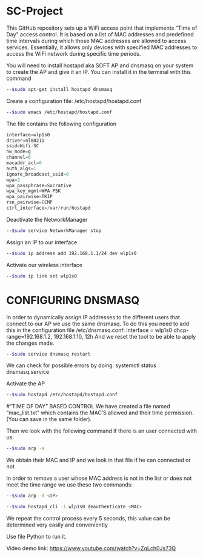 # SC-Project

This GitHub repository sets up a WiFi access point that implements "Time of Day" access control. It is based on a list of MAC addresses and predefined time intervals during which those MAC addresses are allowed to access services. Essentially, it allows only devices with specified MAC addresses to access the WiFi network during specific time periods.

You will need to install hostapd aka SOFT AP and dnsmasq on your system to create the AP and give it an IP. You can install it in the terminal with this command
```bash
--$sudo apt-get install hostapd dnsmasq
```

Create a configuration file: /etc/hostapd/hostapd.conf
```bash
--$sudo emacs /etc/hostapd/hostapd.conf
```
The file contains the following configuration


````python
interface=wlp1s0
driver=nl80211                                                           
ssid=Wifi-SC 
hw_mode=g 
channel=6 
macaddr_acl=0 
auth_algs=1 
ignore_broadcast_ssid=0 
wpa=2 
wpa_passphrase=Socrative
wpa_key_mgmt=WPA-PSK 
wpa_pairwise=TKIP 
rsn_pairwise=CCMP 
ctrl_interface=/var/run/hostapd 
````

Deactivate the NetworkManager
```bash
--$sudo service NetworkManager stop
```
Assign an IP to our interface
```bash
--$sudo ip address add 192.168.1.1/24 dev wlp1s0
```
Activate our wireless interface
```bash
--$sudo ip link set wlp1s0
```

# CONFIGURING DNSMASQ
In order to dynamically assign IP addresses to the different users that connect to our AP we use the same dnsmasq.
To do this you need to add this in the configuration file /etc/dnsmasq.conf:
interface = wlp1s0
dhcp-range=192.168.1.2, 192.168.1.10, 12h
And we reset the tool to be able to apply the changes made.

```bash
--$sudo service dnsmasq restart
```

We can check for possible errors by doing:
systemctl status dnsmasq.service

Activate the AP
```bash
--$sudo hostapd /etc/hostapd/hostapd.conf
```

#“TIME OF DAY” BASED CONTROL
We have created a file named “mac_list.txt” which contains the MAC’S allowed and their time permission. (You can save in the same folder).

Then we look with the following command if there is an user connected with us:
```bash
--$sudo arp -a
```
We obtain their MAC and IP and we look in that file if he can connected or not

In order to remove a user whose MAC address is not in the list or does not meet the time range we use these two commands:
```bash
--$sudo arp -d <IP>
```
```bash
--$sudo hostapd_cli -i wlp1s0 deauthenticate <MAC>
```
We repeat the control process every 5 seconds, this value can be determined very easily and conveniently




Use file Python to run it.

Video demo link: https://www.youtube.com/watch?v=ZqLch0Js73Q
